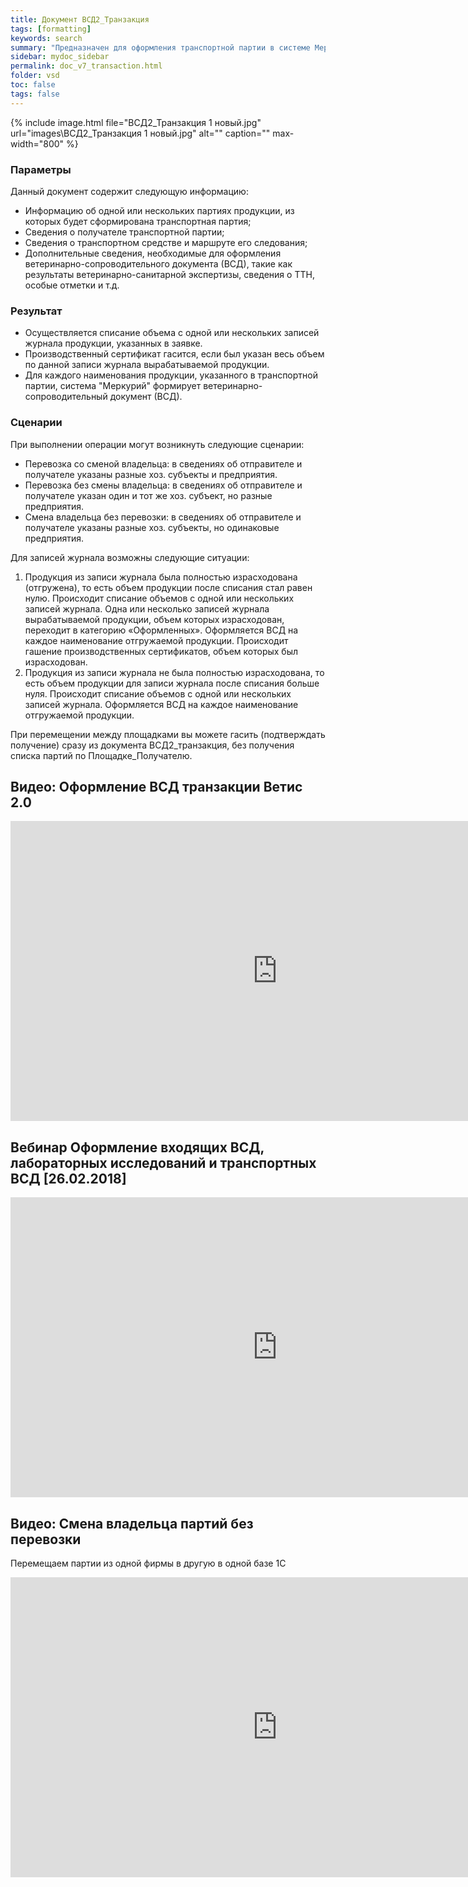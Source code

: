 ```yaml
---
title: Документ ВСД2_Транзакция
tags: [formatting]
keywords: search
summary: "Предназначен для оформления транспортной партии в системе Меркурий."
sidebar: mydoc_sidebar
permalink: doc_v7_transaction.html
folder: vsd
toc: false
tags: false
---
```


<style>
.result {
background-color: #000000;
border: 1px solid #dedede;
padding: 10px;
margin-top: 10px;
margin-bottom: 10px;
}
</style>


{% include image.html file="ВСД2_Транзакция 1 новый.jpg" url="images\ВСД2_Транзакция 1 новый.jpg" alt="" caption="" max-width="800" %}

### Параметры

Данный документ содержит следующую информацию:

- Информацию об одной или нескольких партиях продукции, из которых будет сформирована транспортная партия;
- Сведения о получателе транспортной партии;
- Сведения о транспортном средстве и маршруте его следования;
- Дополнительные сведения, необходимые для оформления ветеринарно-сопроводительного документа (ВСД), такие как результаты ветеринарно-санитарной экспертизы, сведения о ТТН, особые отметки и т.д.

### Результат

- Осуществляется списание объема с одной или нескольких записей журнала продукции, указанных в заявке.
- Производственный сертификат гасится, если был указан весь объем по данной записи журнала вырабатываемой продукции.
- Для каждого наименования продукции, указанного в транспортной партии, система "Меркурий" формирует ветеринарно-сопроводительный документ (ВСД).

### Сценарии

При выполнении операции могут возникнуть следующие сценарии:

- Перевозка со сменой владельца: в сведениях об отправителе и получателе указаны разные хоз. субъекты и предприятия.
- Перевозка без смены владельца: в сведениях об отправителе и получателе указан один и тот же хоз. субъект, но разные предприятия.
- Смена владельца без перевозки: в сведениях об отправителе и получателе указаны разные хоз. субъекты, но одинаковые предприятия.

Для записей журнала возможны следующие ситуации:

1. Продукция из записи журнала была полностью израсходована (отгружена), то есть объем продукции после списания стал равен нулю. Происходит списание объемов с одной или нескольких записей журнала. Одна или несколько записей журнала вырабатываемой продукции, объем которых израсходован, переходит в категорию «Оформленных». Оформляется ВСД на каждое наименование отгружаемой продукции. Происходит гашение производственных сертификатов, объем которых был израсходован.
2. Продукция из записи журнала не была полностью израсходована, то есть объем продукции для записи журнала после списания больше нуля. Происходит списание объемов с одной или нескольких записей журнала. Оформляется ВСД на каждое наименование отгружаемой продукции.

При перемещении между площадками вы можете гасить (подтверждать получение) сразу из документа ВСД2_транзакция, без получения списка партий по Площадке_Получателю.

## **Видео: Оформление ВСД транзакции Ветис 2.0**

<iframe width="854" height="480" src="https://www.youtube.com/embed/SOZu23Wwd1I?autoplay=1&rel=0" frameborder="0" allowfullscreen></iframe>


## **Вебинар Оформление входящих ВСД, лабораторных исследований и транспортных ВСД [26.02.2018]**

<iframe width="854" height="480" src="https://www.youtube.com/embed/AOomC2Lp_kE?rel=0" frameborder="0" allowfullscreen></iframe>


## **Видео: Смена владельца партий без перевозки**

Перемещаем партии из одной фирмы в другую в одной базе 1С

<iframe width="854" height="480" src="https://www.youtube.com/embed/Uw01YRLqdL8?rel=0" frameborder="0" allowfullscreen></iframe>